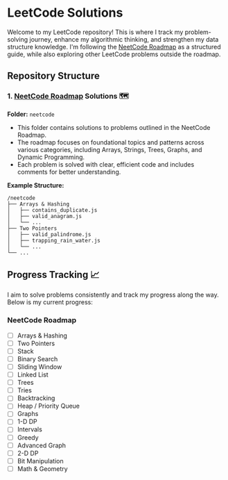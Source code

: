 # LeetCode Solutions

Welcome to my LeetCode repository! This is where I track my problem-solving journey, enhance my algorithmic thinking, and strengthen my data structure knowledge. I'm following the [NeetCode Roadmap](https://neetcode.io/roadmap) as a structured guide, while also exploring other LeetCode problems outside the roadmap.

## Repository Structure

### 1. [NeetCode Roadmap](https://neetcode.io/roadmap) Solutions 🗺️

**Folder:** `neetcode`

- This folder contains solutions to problems outlined in the NeetCode Roadmap.
- The roadmap focuses on foundational topics and patterns across various categories, including Arrays, Strings, Trees, Graphs, and Dynamic Programming.
- Each problem is solved with clear, efficient code and includes comments for better understanding.

**Example Structure:**

```
/neetcode
├── Arrays & Hashing
│   ├── contains_duplicate.js
│   ├── valid_anagram.js
│   └── ...
├── Two Pointers
│   ├── valid_palindrome.js
│   ├── trapping_rain_water.js
│   └── ...
└── ...
```

## Progress Tracking 📈

I aim to solve problems consistently and track my progress along the way. Below is my current progress:

### NeetCode Roadmap

- [ ] Arrays & Hashing
- [ ] Two Pointers
- [ ] Stack
- [ ] Binary Search
- [ ] Sliding Window
- [ ] Linked List
- [ ] Trees
- [ ] Tries
- [ ] Backtracking
- [ ] Heap / Priority Queue
- [ ] Graphs
- [ ] 1-D DP
- [ ] Intervals
- [ ] Greedy
- [ ] Advanced Graph
- [ ] 2-D DP
- [ ] Bit Manipulation
- [ ] Math & Geometry
